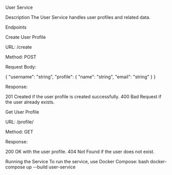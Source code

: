 User Service

Description
The User Service handles user profiles and related data.

Endpoints

Create User Profile


URL: /create


Method: POST


Request Body:

{
  "username": "string",
  "profile": {
    "name": "string",
    "email": "string"
  }
}





Response:

201 Created if the user profile is created successfully.
400 Bad Request if the user already exists.




Get User Profile


URL: /profile/<username>


Method: GET


Response:

200 OK with the user profile.
404 Not Found if the user does not exist.




Running the Service
To run the service, use Docker Compose:
bash docker-compose up --build user-service
